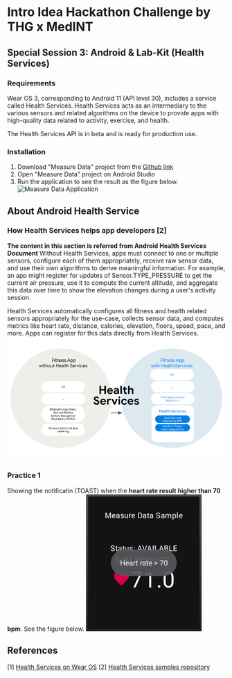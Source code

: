 # Intro Idea Hackathon Challenge by THG x MedINT

## Special Session 3:  Android & Lab-Kit (Health Services)

### Requirements
Wear OS 3, corresponding to Android 11 (API level 30), includes a service called Health Services. Health Services acts as an intermediary to the various sensors and related algorithms on the device to provide apps with high-quality data related to activity, exercise, and health.

The Health Services API is in beta and is ready for production use.

### Installation
1. Download "Measure Data" project from the [Github link](https://github.com/android/health-samples/tree/main/health-services)
2. Open "Measure Data" project on Android Studio 
3. Run the application to see the result as the figure below.
![Measure Data Application]((https://github.com/lalitanar/healthtechHackathon/blob/HealthServices/pic_hr_01.png))

## About Android Health Service
### How Health Services helps app developers [2]
**The content in this section is referred from Android Health Services Document**
Without Health Services, apps must connect to one or multiple sensors, configure each of them appropriately, receive raw sensor data, and use their own algorithms to derive meaningful information. For example, an app might register for updates of Sensor.TYPE_PRESSURE to get the current air pressure, use it to compute the current altitude, and aggregate this data over time to show the elevation changes during a user's activity session.

Health Services automatically configures all fitness and health related sensors appropriately for the use-case, collects sensor data, and computes metrics like heart rate, distance, calories, elevation, floors, speed, pace, and more. Apps can register for this data directly from Health Services.
![Health Services](https://github.com/lalitanar/healthtechHackathon/blob/HealthServices/pic_hr_02.png)

### Practice 1
Showing the notificatin (TOAST) when the **__heart rate result higher than 70 bpm__**. See the figure below.
![Heart rate > 70](https://github.com/lalitanar/healthtechHackathon/blob/HealthServices/pic_hr_03.png?raw=true)


## References
[1] [Health Services on Wear OS](https://developer.android.com/training/wearables/health-services)
[2] [Health Services samples repository](https://github.com/android/health-samples/tree/main/health-services)
